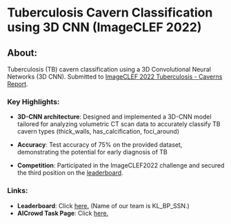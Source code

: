 # Tuberculosis Cavern Classification using 3D CNN (ImageCLEF 2022)

## About:

Tuberculosis (TB) cavern classification using a 3D Convolutional Neural Networks (3D CNN).
Submitted to [ImageCLEF 2022 Tuberculosis - Caverns Report](https://www.imageclef.org/2022/medical/tuberculosis).

### Key Highlights:

- **3D-CNN architecture**: Designed and implemented a 3D-CNN model tailored for analyzing volumetric CT scan data to accurately classify TB cavern types (thick_walls, has_calcification, foci_around)

- **Accuracy**: Test accuracy of 75% on the provided dataset, demonstrating the potential for early diagnosis of TB

- **Competition**: Participated in the ImageCLEF2022 challenge and secured the third position on the [leaderboard](https://www.aicrowd.com/challenges/imageclef-2022-tuberculosis-caverns-report/leaderboards).

### **Links**:

- **Leaderboard**: Click [here.](https://www.aicrowd.com/challenges/imageclef-2022-tuberculosis-caverns-report/leaderboards) (Name of our team is KL_BP_SSN.)
- **AICrowd Task Page**: Click [here.](https://www.aicrowd.com/challenges/imageclef-2022-tuberculosis-caverns-report)
